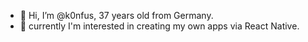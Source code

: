 - 👋 Hi, I’m @k0nfus, 37 years old from Germany.
- 🌱 currently I'm interested in creating my own apps via React Native.
